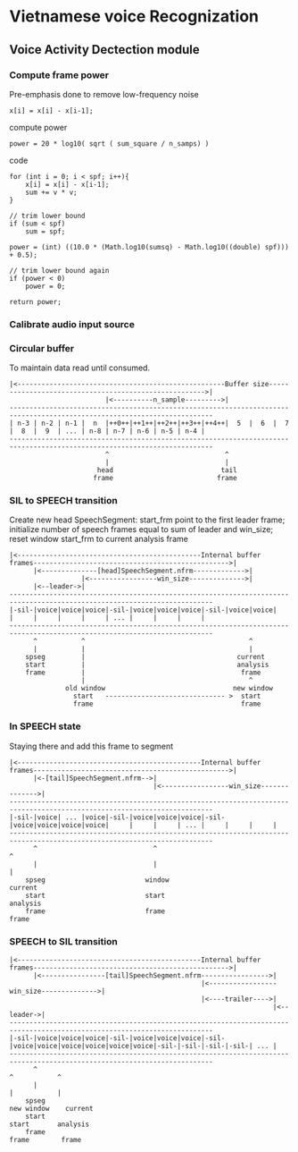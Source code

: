 # Vietnamese voice Recognization

## Voice Activity Dectection module

### Compute frame power
Pre-emphasis done to remove low-frequency noise

	x[i] = x[i] - x[i-1];

compute power
	
	power = 20 * log10( sqrt ( sum_square / n_samps) )
	
code
	
	for (int i = 0; i < spf; i++){
		x[i] = x[i] - x[i-1];
		sum += v * v;
	}
	
	// trim lower bound
	if (sum < spf)
		sum = spf;
	
	power = (int) ((10.0 * (Math.log10(sumsq) - Math.log10((double) spf))) + 0.5);
	
	// trim lower bound again
	if (power < 0)
		power = 0;
	
	return power;

### Calibrate audio input source



### Circular buffer
To maintain data read until consumed.

	|<----------------------------------------------------Buffer size------------------------------------------------------>|
							|<----------n_sample--------->|
	-------------------------------------------------------------------------------------------------------------------------
	| n-3 | n-2 | n-1 |  n  |++0++|++1++|++2++|++3++|++4++|  5  |  6  |  7  |  8  |  9  | ... | n-8 | n-7 | n-6 | n-5 | n-4 |
	-------------------------------------------------------------------------------------------------------------------------
							^							  ^
							|							  |
						  head							 tail
						 frame							frame

### SIL to SPEECH transition
Create new head SpeechSegment: 
start_frm point to the first leader frame; 
initialize number of speech frames equal to sum of leader and win_size; 
reset window start_frm to current analysis frame

	|<----------------------------------------------Internal buffer frames------------------------------------------------->|
		  |<--------------[head]SpeechSegment.nfrm------------->|
					  |<-----------------win_size-------------->|
		  |<--leader->|
	-------------------------------------------------------------------------------------------------------------------------
	|-sil-|voice|voice|voice|-sil-|voice|voice|voice|-sil-|voice|voice|     |     |     |     |     | ... |     |     |     |
	-------------------------------------------------------------------------------------------------------------------------
		  ^			  ^											^
		  |			  |										 	|
		spseg		  |										 current
		start		  |									 	 analysis
		frame		  |									 	  frame
					  |											^
				  old window								new window
					start	------------------------------ >  start
					frame									  frame

### In SPEECH state
Staying there and add this frame to segment

	|<----------------------------------------------Internal buffer frames------------------------------------------------->|
		  |<-[tail]SpeechSegment.nfrm-->|
										|<-----------------win_size-------------->|
	-------------------------------------------------------------------------------------------------------------------------
	|-sil-|voice| ... |voice|-sil-|voice|voice|voice|-sil-|voice|voice|voice|voice|     |     |     | ... |     |     |     |
	-------------------------------------------------------------------------------------------------------------------------
		  ^								^										  ^
		  |								|										  |
		spseg						  window									current
		start						  start										analysis
		frame						  frame										 frame

### SPEECH to SIL transition

	|<----------------------------------------------Internal buffer frames------------------------------------------------->|
		  |<----------------[tail]SpeechSegment.nfrm----------------->|
													|<-----------------win_size-------------->|
													|<----trailer---->|
																	  |<--leader->|
	-------------------------------------------------------------------------------------------------------------------------
	|-sil-|voice|voice|voice|-sil-|voice|voice|voice|-sil-|voice|voice|voice|voice|voice|voice|-sil-|-sil-|-sil-|-sil-| ... |
	-------------------------------------------------------------------------------------------------------------------------
		  ^																			  ^			  ^
		  |																			  |			  |
		spseg																	  new window	current
		start																		start		analysis
		frame																		frame		 frame































